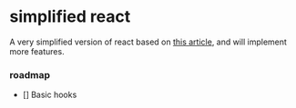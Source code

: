 # simplified react

A very simplified version of react based on [this article](https://pomb.us/build-your-own-react/?fbclid=IwAR0vkYoCtAhvlvVCcVLx9gunabzVIecxC_Sk1gJiNV9lslWsByLrT2286es), and will implement more features.

### roadmap
- [] Basic hooks